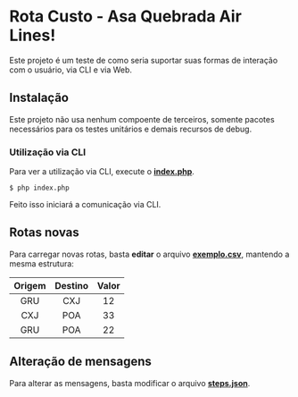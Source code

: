 # Rota Custo - Asa Quebrada Air Lines!

Este projeto é um teste de como seria suportar suas formas de interação com o usuário, via CLI e via Web.

## Instalação

Este projeto não usa nenhum compoente de terceiros, somente pacotes necessários para os testes unitários e demais recursos de debug.

### Utilização via CLI

Para ver a utilização via CLI, execute o [__index.php__](./index.php).

```
$ php index.php
```

Feito isso iniciará a comunicação via CLI.

## Rotas novas

Para carregar novas rotas, basta __editar__ o arquivo [__exemplo.csv__](./exemplo.csv), mantendo a mesma estrutura:

| Origem  | Destino  | Valor  |
|:-:|:-:|:-:|
| GRU  | CXJ  | 12  |
| CXJ  | POA  | 33  |
| GRU  | POA  | 22  |

## Alteração de mensagens

Para alterar as mensagens, basta modificar o arquivo [__steps.json__](./steps.json).
